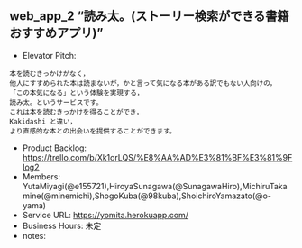 ## web_app_2 “読み太。(ストーリー検索ができる書籍おすすめアプリ)”
* Elevator Pitch:
```
本を読むきっかけがなく，
他人にすすめられた本は読まないが，かと言って気になる本がある訳でもない人向けの，
「この本気になる」という体験を実現する，
読み太。というサービスです。
これは本を読むきっかけを得ることができ，
Kakidashi と違い，
より直感的な本との出会いを提供することができます。
```
* Product Backlog: https://trello.com/b/Xk1orLQS/%E8%AA%AD%E3%81%BF%E3%81%9Flog2
* Members: YutaMiyagi(@e155721),HiroyaSunagawa(@SunagawaHiro),MichiruTakamine(@minemichi),ShogoKuba(@98kuba),ShoichiroYamazato(@o-yama)
* Service URL: https://yomita.herokuapp.com/
* Business Hours: 未定
* notes:
